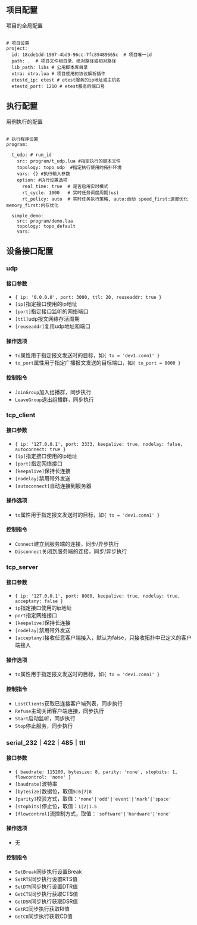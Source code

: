 
## 项目配置

项目的全局配置

```

# 项目设置
project:
  id: 18cde1dd-1907-4bd9-96cc-7fc89489665c  # 项目唯一id
  path: .  # 项目文件根目录，绝对路径或相对路径
  lib_path: libs # 公用脚本库目录
  xtra: xtra.lua # 项目使用的协议解析插件
  etestd_ip: etest # etest服务的ip地址或主机名
  etestd_port: 1210 # etest服务的端口号

```


## 执行配置

用例执行的配置

```

# 执行程序设置
program:

  t_udp: # run_id
    src: program/t_udp.lua #指定执行的脚本文件
    topology: topo_udp  #指定执行使用的拓扑环境
    vars: {} #执行输入参数
    option: #执行设置选项
      real_time: true  # 是否启用实时模式
      rt_cycle: 1000   # 实时任务调度周期(us)
      rt_policy: auto  # 实时任务执行策略, auto:自动 speed_first:速度优化 memory_first:内存优化

  simple_demo:
    src: program/demo.lua
    topology: topo_default
    vars:

```

## 设备接口配置

### udp

#### 接口参数
+ `{ ip: '0.0.0.0', port: 3000, ttl: 20, reuseaddr: true } `
+ `[ip]`指定接口使用的ip地址
+ `[port]`指定接口监听的网络端口
+ `[ttl]`udp报文网络存活周期
+ `[reuseaddr]`复用udp地址和端口

#### 操作选项
+ `to`属性用于指定报文发送时的目标，如`{ to = 'dev1.conn1' }`
+ `to_port`属性用于指定广播报文发送的目标端口，如`{ to_port = 8000 }`

#### 控制指令
+ `JoinGroup`加入组播群，同步执行
+ `LeaveGroup`退出组播群，同步执行

### tcp_client

#### 接口参数

+ `{ ip: '127.0.0.1', port: 3333, keepalive: true, nodelay: false, autoconnect: true }`
+ `[ip]`指定接口使用的ip地址
+ `[port]`指定网络接口
+ `[keepalive]`保持长连接
+ `[nodelay]`禁用带外发送
+ `[autoconnect]`自动连接到服务器

#### 操作选项
+ `to`属性用于指定报文发送时的目标，如`{ to = 'dev1.conn1' }`

#### 控制指令
+ `Connect`建立到服务端的连接，同步/异步执行
+ `Disconnect`关闭到服务端的连接，同步/异步执行

### tcp_server

#### 接口参数

+ `{ ip: '127.0.0.1', port: 8080, keepalive: true, nodelay: true, acceptany: false }`
+ `ip`指定接口使用的ip地址
+ `port`指定网络接口
+ `[keepalive]`保持长连接
+ `[nodelay]`禁用带外发送
+ `[acceptany]`接收任意客户端接入，默认为false，只接收拓扑中已定义的客户端接入

#### 操作选项
+ `to`属性用于指定报文发送时的目标，如`{ to = 'dev1.conn1' }`

#### 控制指令
+ `ListClients`获取已连接客户端列表，同步执行
+ `Refuse`主动关闭客户端连接，同步执行
+ `Start`启动监听，同步执行
+ `Stop`停止服务，同步执行


### serial_232｜422｜485｜ttl

#### 接口参数

+ `{ baudrate: 115200, bytesize: 8, parity: 'none', stopbits: 1, flowcontrol: 'none' }`
+ `[baudrate]`波特率
+ `[bytesize]`数据位，取值`5|6|7|8`
+ `[parity]`校验方式，取值：`'none'|'odd'|'event'|'mark'|'space'`
+ `[stopbits]`停止位，取值：`1|2|1.5`
+ `[flowcontrol]`流控制方式，取值：`'software'|'hardware'|'none'`

#### 操作选项
+ 无

#### 控制指令
+ `SetBreak`同步执行设置Break
+ `SetRTS`同步执行设置RTS值
+ `SetDTR`同步执行设置DTR值
+ `GetCTS`同步执行获取CTS值
+ `GetDSR`同步执行获取DSR值
+ `GetRI`同步执行获取RI值
+ `GetCD`同步执行获取CD值